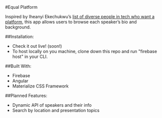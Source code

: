 #Equal Platform

Inspired by Iheanyi Ekechukwu’s <a href="https://github.com/iheanyi/speakers-who-want-a-platform" target="_blank">list of diverse people in tech who want a platform</a>, this app allows users to browse each speaker’s bio  and background.

##Installation:
- Check it out live! (soon!)
- To host locally on you machine, clone down this repo and run "firebase host" in your CLI.

##Built With:
- Firebase
- Angular
- Materialize CSS Framework

##Planned Features:
- Dynamic API of speakers and their info
- Search by location and presentation topics